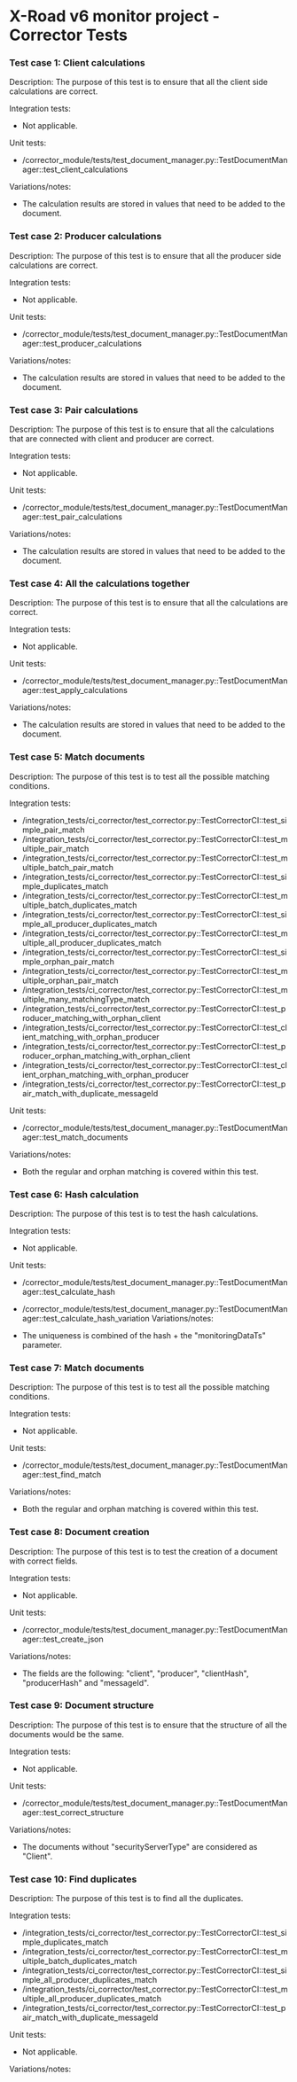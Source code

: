 # X-Road v6 monitor project - Corrector Tests

### Test case 1: Client calculations
Description: The purpose of this test is to ensure that all the client side calculations are correct.

Integration tests:

* Not applicable.

Unit tests:

* /corrector_module/tests/test_document_manager.py::TestDocumentManager::test_client_calculations

Variations/notes:

* The calculation results are stored in values that need to be added to the document.

### Test case 2: Producer calculations
Description: The purpose of this test is to ensure that all the producer side calculations are correct.

Integration tests:

* Not applicable.

Unit tests:

* /corrector_module/tests/test_document_manager.py::TestDocumentManager::test_producer_calculations

Variations/notes:

* The calculation results are stored in values that need to be added to the document.

### Test case 3: Pair calculations
Description: The purpose of this test is to ensure that all the calculations that are connected with client and producer are correct.

Integration tests:

* Not applicable.

Unit tests:

* /corrector_module/tests/test_document_manager.py::TestDocumentManager::test_pair_calculations

Variations/notes:

* The calculation results are stored in values that need to be added to the document.

### Test case 4: All the calculations together
Description: The purpose of this test is to ensure that all the calculations are correct.

Integration tests:

* Not applicable.

Unit tests:

* /corrector_module/tests/test_document_manager.py::TestDocumentManager::test_apply_calculations

Variations/notes:

* The calculation results are stored in values that need to be added to the document.

### Test case 5: Match documents
Description: The purpose of this test is to test all the possible matching conditions.

Integration tests:

* /integration_tests/ci_corrector/test_corrector.py::TestCorrectorCI::test_simple_pair_match
* /integration_tests/ci_corrector/test_corrector.py::TestCorrectorCI::test_multiple_pair_match
* /integration_tests/ci_corrector/test_corrector.py::TestCorrectorCI::test_multiple_batch_pair_match
* /integration_tests/ci_corrector/test_corrector.py::TestCorrectorCI::test_simple_duplicates_match
* /integration_tests/ci_corrector/test_corrector.py::TestCorrectorCI::test_multiple_batch_duplicates_match
* /integration_tests/ci_corrector/test_corrector.py::TestCorrectorCI::test_simple_all_producer_duplicates_match
* /integration_tests/ci_corrector/test_corrector.py::TestCorrectorCI::test_multiple_all_producer_duplicates_match
* /integration_tests/ci_corrector/test_corrector.py::TestCorrectorCI::test_simple_orphan_pair_match
* /integration_tests/ci_corrector/test_corrector.py::TestCorrectorCI::test_multiple_orphan_pair_match
* /integration_tests/ci_corrector/test_corrector.py::TestCorrectorCI::test_multiple_many_matchingType_match
* /integration_tests/ci_corrector/test_corrector.py::TestCorrectorCI::test_producer_matching_with_orphan_client
* /integration_tests/ci_corrector/test_corrector.py::TestCorrectorCI::test_client_matching_with_orphan_producer
* /integration_tests/ci_corrector/test_corrector.py::TestCorrectorCI::test_producer_orphan_matching_with_orphan_client
* /integration_tests/ci_corrector/test_corrector.py::TestCorrectorCI::test_client_orphan_matching_with_orphan_producer
* /integration_tests/ci_corrector/test_corrector.py::TestCorrectorCI::test_pair_match_with_duplicate_messageId

Unit tests:

* /corrector_module/tests/test_document_manager.py::TestDocumentManager::test_match_documents

Variations/notes:

* Both the regular and orphan matching is covered within this test.

### Test case 6: Hash calculation
Description: The purpose of this test is to test the hash calculations.

Integration tests:

* Not applicable.

Unit tests:

* /corrector_module/tests/test_document_manager.py::TestDocumentManager::test_calculate_hash
* /corrector_module/tests/test_document_manager.py::TestDocumentManager::test_calculate_hash_variation
Variations/notes:

* The uniqueness is combined of the hash + the "monitoringDataTs" parameter.

### Test case 7: Match documents
Description: The purpose of this test is to test all the possible matching conditions.

Integration tests:

* Not applicable.

Unit tests:

* /corrector_module/tests/test_document_manager.py::TestDocumentManager::test_find_match

Variations/notes:

* Both the regular and orphan matching is covered within this test.

### Test case 8: Document creation
Description: The purpose of this test is to test the creation of a document with correct fields.

Integration tests:

* Not applicable.

Unit tests:

* /corrector_module/tests/test_document_manager.py::TestDocumentManager::test_create_json

Variations/notes:

* The fields are the following: "client", "producer", "clientHash", "producerHash" and "messageId".

### Test case 9: Document structure
Description: The purpose of this test is to ensure that the structure of all the documents would be the same.

Integration tests:

* Not applicable.

Unit tests:

* /corrector_module/tests/test_document_manager.py::TestDocumentManager::test_correct_structure

Variations/notes:

* The documents without "securityServerType" are considered as "Client".

### Test case 10: Find duplicates
Description: The purpose of this test is to find all the duplicates.

Integration tests:


* /integration_tests/ci_corrector/test_corrector.py::TestCorrectorCI::test_simple_duplicates_match
* /integration_tests/ci_corrector/test_corrector.py::TestCorrectorCI::test_multiple_batch_duplicates_match
* /integration_tests/ci_corrector/test_corrector.py::TestCorrectorCI::test_simple_all_producer_duplicates_match
* /integration_tests/ci_corrector/test_corrector.py::TestCorrectorCI::test_multiple_all_producer_duplicates_match
* /integration_tests/ci_corrector/test_corrector.py::TestCorrectorCI::test_pair_match_with_duplicate_messageId

Unit tests:

* Not applicable.

Variations/notes:

